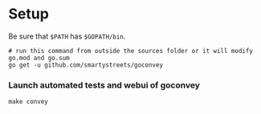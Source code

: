 # Setup

Be sure that `$PATH` has `$GOPATH/bin`.

```
# run this command from outside the sources folder or it will modify go.mod and go.sum
go get -u github.com/smartystreets/goconvey
```

### Launch automated tests and webui of goconvey

```
make convey
```
